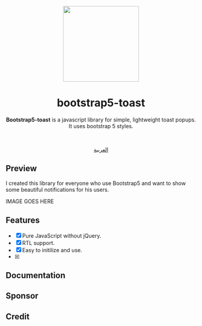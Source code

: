 <p align="center">
  <a href="https://ant.design">
    <img width="200" src="https://gw.alipayobjects.com/zos/rmsportal/KDpgvguMpGfqaHPjicRK.svg">
  </a>
</p>

<h1 align="center">bootstrap5-toast</h1>

<div align="center">

**Bootstrap5-toast** is a javascript library for simple, lightweight toast popups. It uses bootstrap 5 styles.


</div>

<div align="center">
<br>

[العربية](./README-ar_SA.md)

</div>


  

## Preview

I created this library for everyone who use Bootstrap5 and want to show some beautiful notifications for his users.

IMAGE GOES HERE

  

## Features
- [x] Pure JavaScript without jQuery.
- [x] RTL support.
- [x] Easy to initilize and use.
- [x] 
  
  

## Documentation

  
  

## Sponsor

  
  

## Credit